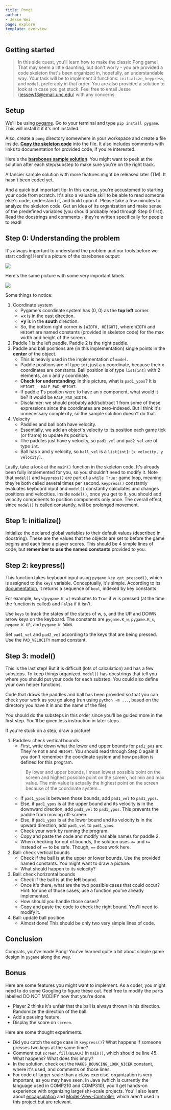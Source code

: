 ```yaml
---
title: Pong!
author:
- Jesse Wei
page: explore
template: overview
---
```

## Getting started

> In this side quest, you'll learn how to make the classic Pong game! That may seem a little daunting, but don't worry - you are provided a code skeleton that's been organized in, hopefully, an understandable way. Your task will be to implement 3 functions: `initialize`, `keypress`, and `model`, preferably in that order. You are also provided a solution to look at in case you get stuck. Feel free to email Jesse (jessew13@email.unc.edu) with any concerns.

## Setup

We'll be using [pygame](https://www.pygame.org/). Go to your terminal and type `pip install pygame`. This will install it if it's not installed.

Also, create a `pong` directory somewhere in your workspace and create a file inside. [**Copy the skeleton code**](https://github.com/comp110sidequest/downloads/blob/main/pong_skeleton.py) into the file. It also includes comments with links to documentation for provided code, if you're interested.

Here's the [**barebones sample solution**](https://github.com/comp110sidequest/downloads/blob/main/pong_solution.py). You might want to peek at the solution after each step/substep to make sure you're on the right track.

A fancier sample solution with more features might be released later (TM). It hasn't been coded yet.

And a quick but important tip: In this course, you're accustomed to starting your code from scratch. It's also a valuable skill to be able to read someone else's code, understand it, and build upon it. Please take a few minutes to analyze the skeleton code. Get an idea of its organization and make sense of the predefined variables (you should probably read through Step 0 first). Read the docstrings and comments - they're written specifically for people to read!

## Step 0: Understanding the problem
It's always important to understand the problem and our tools before we start coding! Here's a picture of the barebones output:

![](/static/side-quest/fa21/barebones-output.png)

Here's the same picture with some very important labels.

![](/static/side-quest/fa21/labels.png)

Some things to notice:

1. Coordinate system
   - Pygame's coordinate system has (0, 0) as the **top left** corner.
   - +x is in the east direction.
   - **+y** is in the **south** direction.
   - So, the bottom right corner is `[WIDTH, HEIGHT]`, where `WIDTH` and `HEIGHT` are named constants (provided in skeleton code) for the max width and height of the screen.
2. Paddle 1 is the left paddle. Paddle 2 is the right paddle.
3. Paddle and ball positions are (in this implementation) single points in the **center** of the object.
   - This is heavily used in the implementation of `model`.
   - Paddle positions are of type `int`, just a y coordinate, because their x coordinates are constants. Ball position is of type `list[int]` with 2 elements, an x and y coordinate.
   - **Check for understanding**: In this picture, what is `pad1_ypos`? It is `HEIGHT - HALF_PAD_HEIGHT`.
   - If paddle 1's position were to have an x component, what would it be? It would be `HALF_PAD_WIDTH`.
   - Disclaimer: we should probably add/subtract 1 from some of these expressions since the coordinates are zero-indexed. But I think it's unnecessary complexity, so the sample solution doesn't do that.
4. Velocity
   - Paddles and ball both have velocity.
   - Essentially, we add an object's velocity to its position each game tick (or frame) to update its position.
   - The paddles just have y velocity, so `pad1_vel` and `pad2_vel` are of type `int`.
   - Ball has x and y velocity, so `ball_vel` is a `list[int]`: `[x velocity, y velocity]`.

Lastly, take a look at the `main()` function in the skeleton code. It's already been fully implemented for you, so you shouldn't need to modify it. Note that `model()` and `keypress()` are part of a `while True:` game loop, meaning they're both called several times per second. `keypress()` constantly evaluates keyboard input and `model()` constantly calculates and changes positions and velocities. Inside `model()`, once you get to it, you should add velocity components to position components only once. The overall effect, since `model()` is called constantly, will be prolonged movement.

## Step 1: initialize()

Initialize the declared global variables to their default values (described in docstring). These are the values that the objects are set to before the game begins and each time a player scores. This should be 4 simple lines of code, but **remember to use the named constants** provided to you.

## Step 2: keypress()

This function takes keyboard input using `pygame.key.get_pressed()`, which is assigned to the `keys` variable. Conceptually, it's simple. According to its [documentation](https://www.pygame.org/docs/ref/key.html#pygame.key.get_pressed), it returns a sequence of `bool`, indexed by key constants.

For example, `keys[pygame.K_w]` evaluates to `True` if w is pressed (at the time the function is called) and `False` if it isn't.

Use `keys` to track the states of the states of w, s, and the UP and DOWN arrow keys on the keyboard. The constants are `pygame.K_w`, `pygame.K_s`, `pygame.K_UP`, and `pygame.K_DOWN`.

Set `pad1_vel` and `pad2_vel` according to the keys that are being pressed. Use the `PAD_VELOCITY` named constant.

## Step 3: model()

This is the last step! But it is difficult (lots of calculation) and has a few substeps. To keep things organized, `model()` has docstrings that tell you where you should put your code for each substep. You could also define your own helper functions.

Code that draws the paddles and ball has been provided so that you can check your work as you go along (run using `python -m ...`, based on the directory you have it in and the name of the file).

You should do the substeps in this order since you'll be guided more in the first step. You'll be given less instruction in later steps.

If you're stuck on a step, draw a picture!

1. Paddles: check vertical bounds
   - First, write down what the lower and upper bounds for `pad1_pos` are.  They're not `0` and `HEIGHT`. You should read through Step 0 again if you don't remember the coordinate system and how position is defined for this program.
   > By lower and upper bounds, I mean lowest possible point on the screen and highest possible point on the screen, not min and max value. The min value is actually the highest point on the screen because of the coordinate system... 
   - If `pad1_ypos` is between those bounds, add `pad1_vel` to `pad1_ypos`.
   - Else, if `pad1_ypos` is at the upper bound and its velocity is in the downward direction, add `pad1_vel` to `pad1_ypos`. This prevents the paddle from moving off-screen.
   - Else, if `pad1_ypos` is at the lower bound and its velocity is in the upward direction, add `pad1_vel` to `pad1_ypos`.
   - Check your work by running the program.
   - Copy and paste the code and modify variable names for paddle 2.
   - When checking for out of bounds, the solution uses `<=` and `>=` instead of `==` to be safe. Though, `==` does work here.
2. Ball: check vertical bounds
   - Check if the ball is at the upper or lower bounds. Use the provided named constants. You might want to draw a picture.
   - What should happen to its velocity?
3. Ball: check horizontal bounds
   - Check if the ball is at the **left** bound.
   - Once it's there, what are the two possible cases that could occur? Hint: for one of those cases, use a function you've already implemented.
   - How should you handle those cases?
   - Copy and paste the code to check the right bound. You'll need to modify it.
4. Ball: update ball position
   - Almost done! This should be only two very simple lines of code.

## Conclusion

Congrats, you've made Pong! You've learned quite a bit about simple game design in `pygame` along the way.

## Bonus

Here are some features you might want to implement. As a coder, you might need to do some Googling to figure these out. Feel free to modify the parts labelled DO NOT MODIFY now that you're done.

- Player 2 thinks it's unfair that the ball is always thrown in his direction. Randomize the direction of the ball.
- Add a pausing feature.
- Display the score on `screen`.

Here are some thought experiments.

- Did you catch the edge case in `keypress()`? What happens if someone presses two keys at the same time?
- Comment out `screen.fill(BLACK)` in `main()`, which should be line 45. What happens? What does this imply?
- In the solution, check out the `MAKES_BOUNCING_LOOK_NICER` constant, where it's used, and comments on those lines.
- For code of larger scale than a class exercise, organization is very important, as you may have seen. In Java (which is currently the language used in COMP210 and COMP310), you'll get hands-on experience with organizing large(ish)-scale projects. You'll also learn about [encapsulation](https://www.tutorialspoint.com/java/java_encapsulation.htm) and [Model-View-Controller](https://www.tutorialspoint.com/python_design_patterns/python_design_patterns_model_view_controller.htm), which aren't used in this project but are relevant.
